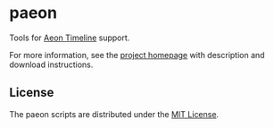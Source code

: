 # paeon
Tools for [Aeon Timeline](https://www.aeontimeline.com) support.

For more information, see the [project homepage](https://peter88213.github.io/paeon) with description and download instructions.

## License

The paeon scripts are distributed under the [MIT License](http://www.opensource.org/licenses/mit-license.php).